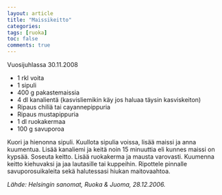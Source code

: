```yaml
---
layout: article
title: "Maissikeitto"
categories:
tags: [ruoka]
toc: false
comments: true
---
```


Vuosijuhlassa 30.11.2008

- 1 rkl voita
- 1 sipuli
- 400 g pakastemaissia
- 4 dl kanalientä (kasvisliemikin käy jos haluaa täysin kasviskeiton)
- Ripaus chiliä tai cayannepippuria
- Ripaus mustapippuria
- 1 dl ruokakermaa
- 100 g savuporoa

Kuori ja hienonna sipuli. Kuullota sipulia voissa, lisää maissi ja anna
kuumentua. Lisää kanaliemi ja keitä noin 15 minuuttia eli kunnes maissi
on kypsää. Soseuta keitto. Lisää ruokakerma ja mausta varovasti.
Kuumenna keitto kiehuvaksi ja jaa lautasille tai kuppeihin. Ripottele
pinnalle savuporosuikaleita sekä halutessasi hiukan maitovaahtoa.

_Lähde: Helsingin sanomat, Ruoka & Juoma, 28.12.2006._
